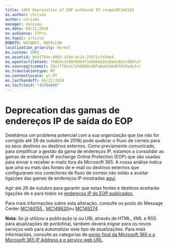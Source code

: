 ```yaml
---
title: 1065 Deprecation of EOP outbound IP rangesMC146155
ms.author: chrisda
author: chrisda
manager: dansimp
ms.date: 04/21/2020
ms.audience: ITPro
ms.topic: article
ROBOTS: NOINDEX, NOFOLLOW
localization_priority: Normal
ms.custom: 1065
ms.assetid: bd41784e-8002-428d-bc19-25671cfd34e8
ms.openlocfilehash: f4854c32d970d84f3a0664a9e384dc6e3cd0bfa7
ms.sourcegitcommit: 55eff703a17e500681d8fa6a87eb067019ade3cc
ms.translationtype: MT
ms.contentlocale: pt-PT
ms.lasthandoff: 04/22/2020
ms.locfileid: "43704608"
---
```

# <a name="deprecation-of-eop-outbound-ip-address-ranges"></a>Deprecation das gamas de endereços IP de saída do EOP

Detetámos um problema potencial com a sua organização que (se não for corrigido até 26 de outubro de 2018) pode quebrar o fluxo de correio para os seus destinos ou destinos externos. Como previamente comunicado, para simplificar a gestão da gama de endereços IP, estamos a consolidar as gamas de endereços IP exchange Online Protection (EOP) que são usadas para enviar e receber e-mails fora do Microsoft 365. A nossa análise indica que uma ou mais das fontes de e-mail ou destinos externos que configuraram nos conectores de fluxo de correio não estão a aceitar ligações das gamas de endereços IP mostradas [aqui](https://docs.microsoft.com/office365/SecurityCompliance/eop/exchange-online-protection-ip-addresses).

Agir até 26 de outubro para garantir que estas fontes e destinos aceitarão ligações de e para todos os [endereços IP do EOP publicados.](https://docs.microsoft.com/office365/SecurityCompliance/eop/exchange-online-protection-ip-addresses)

Para mais informações sobre esta alteração, consulte os posts do Message Center [MC146155 ,](https://portal.office.com/AdminPortal/home?switchtomodern=true#/MessageCenter?id=MC146155) [MC148620](https://portal.office.com/AdminPortal/home?switchtomodern=true#/MessageCenter?id=MC148620)ou [MC149274](https://portal.office.com/AdminPortal/home?switchtomodern=true#/MessageCenter?id=MC149274).

**Nota**: Se já utilizou a publicação ip ou URL através de HTML, XML e RSS para atualizações de pontofinal, também deverá migrar para os novos serviços web para automatizar este tipo de atualizações. Para mais informações, consulte as categorias de [ponto final da Microsoft 365 e o Microsoft 365 IP Address e o serviço web URL](https://techcommunity.microsoft.com/t5/Office-365-Blog/Announcing-Office-365-endpoint-categories-and-Office-365-IP/ba-p/177638).
